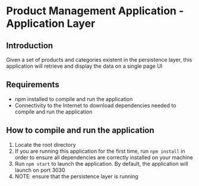 # Product Management Application - Application Layer

## Introduction
Given a set of products and categories existent in the persistence layer, 
this application will retrieve and display the data on a single page UI

## Requirements
* npm installed to compile and run the application
* Connectivity to the Internet to download dependencies needed to compile 
and run the application

## How to compile and run the application
1. Locate the root directory
2. If you are running this application for the first time, run `npm install`
in order to ensure all dependencies are correctly installed on your machine
3. Run `npm start` to launch the application. By default, the application
will launch on port 3030
4. NOTE: ensure that the persistence layer is running
